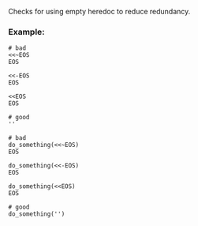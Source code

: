 Checks for using empty heredoc to reduce redundancy.

### Example:

    # bad
    <<~EOS
    EOS

    <<-EOS
    EOS

    <<EOS
    EOS

    # good
    ''

    # bad
    do_something(<<~EOS)
    EOS

    do_something(<<-EOS)
    EOS

    do_something(<<EOS)
    EOS

    # good
    do_something('')
